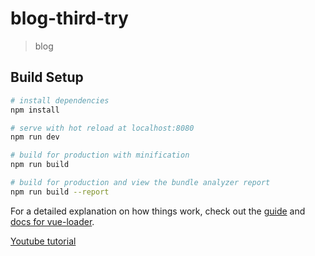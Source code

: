 # blog-third-try

> blog

## Build Setup

``` bash
# install dependencies
npm install

# serve with hot reload at localhost:8080
npm run dev

# build for production with minification
npm run build

# build for production and view the bundle analyzer report
npm run build --report
```

For a detailed explanation on how things work, check out the [guide](http://vuejs-templates.github.io/webpack/) and [docs for vue-loader](http://vuejs.github.io/vue-loader).

[Youtube tutorial](https://www.youtube.com/watch?v=mhK761NH5EA&index=11&list=PL55RiY5tL51qxUbODJG9cgrsVd7ZHbPrt)
